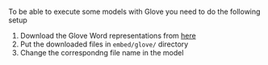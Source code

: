 To be able to execute some models with Glove you need to do the following setup

1. Download the Glove Word representations from [here](https://nlp.stanford.edu/projects/glove/)
2. Put the downloaded files in `embed/glove/` directory
3. Change the correspondng file name in the model
